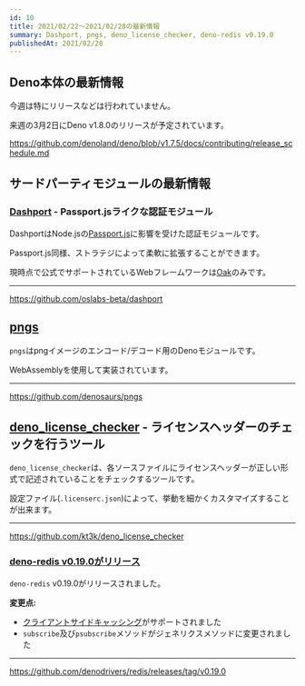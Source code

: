 ```yaml
---
id: 10
title: 2021/02/22〜2021/02/28の最新情報
summary: Dashport, pngs, deno_license_checker, deno-redis v0.19.0
publishedAt: 2021/02/28
---
```


## Deno本体の最新情報

今週は特にリリースなどは行われていません。

来週の3月2日にDeno v1.8.0のリリースが予定されています。

https://github.com/denoland/deno/blob/v1.7.5/docs/contributing/release_schedule.md

## サードパーティモジュールの最新情報

### [Dashport](https://github.com/oslabs-beta/dashport) - Passport.jsライクな認証モジュール

DashportはNode.jsの[Passport.js](https://github.com/jaredhanson/passport)に影響を受けた認証モジュールです。

Passport.js同様、ストラテジによって柔軟に拡張することができます。

現時点で公式でサポートされているWebフレームワークは[Oak](https://github.com/oakserver/oak)のみです。

---

https://github.com/oslabs-beta/dashport

## [pngs](https://github.com/denosaurs/pngs)

`pngs`はpngイメージのエンコード/デコード用のDenoモジュールです。

WebAssemblyを使用して実装されています。

---

https://github.com/denosaurs/pngs

## [deno_license_checker](https://github.com/kt3k/deno_license_checker) - ライセンスヘッダーのチェックを行うツール

`deno_license_checker`は、各ソースファイルにライセンスヘッダーが正しい形式で記述されていることをチェックするツールです。

設定ファイル(`.licenserc.json`)によって、挙動を細かくカスタマイズすることが出来ます。

---

https://github.com/kt3k/deno_license_checker

### [deno-redis v0.19.0がリリース](https://github.com/denodrivers/redis/releases/tag/v0.19.0)

`deno-redis` v0.19.0がリリースされました。

**変更点:**

- [クライアントサイドキャッシング](https://redis.io/topics/client-side-caching)がサポートされました
- `subscribe`及び`psubscribe`メソッドがジェネリクスメソッドに変更されました

---

https://github.com/denodrivers/redis/releases/tag/v0.19.0
